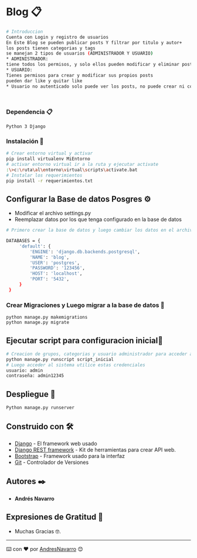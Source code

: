 
# Blog 📋
```bash
# Introduccion
Cuenta con Login y registro de usuarios
En Este Blog se pueden publicar posts Y filtrar por titulo y autor+
los posts tienen categorias y tags
se manejan 2 tipos de usuarios (ADMINISTRADOR Y USUARIO)
* ADMINISTRADOR:
tiene todos los permisos, y solo ellos pueden modificar y eliminar posts de otro usuarios
* USUARIO:
Tienes permisos para crear y modificar sus propios posts
pueden dar like y quitar like
* Usuario no autenticado solo puede ver los posts, no puede crear ni comentar ni dar like




```

### Dependencia 📋
```
Python 3 Django

```

### Instalación 🔧

```bash
# Crear entorno virtual y activar
pip install virtualenv MiEntorno
# activar entorno virtual ir a la ruta y ejecutar activate
:\>c:\ruta\al\entorno\virtual\scripts\activate.bat
# Instalar los requerimientos
pip install -r requerimientos.txt

```

## Configurar la Base de datos Posgres ⚙️
- Modificar el archivo settings.py 
- Reemplazar datos por los que tenga configurado en la base de datos
```bash
# Primero crear la base de datos y luego cambiar los datos en el archivo settings.py

DATABASES = {
     'default': {
         'ENGINE': 'django.db.backends.postgresql',
         'NAME': 'blog',
         'USER': 'postgres',
         'PASSWORD': '123456',
         'HOST': 'localhost',
         'PORT': '5432',
     }
 }

```

### Crear Migraciones y Luego migrar a la base de datos 🔩

```
python manage.py makemigrations
python manage.py migrate
```
##  Ejecutar script para configuracion inicial🚀
```bash
# Creacion de grupos, categorias y usuario administrador para acceder al sistema
python manage.py runscript script_inicial
# Luego acceder al sistema utilice estas credenciales
usuario: admin
contraseña: admin12345

```
##  Despliegue 🚀

```
Python manage.py runserver 
```


## Construido con 🛠️

* [Django](https://docs.djangoproject.com/en/2.2/) -  El framework web usado
* [Django REST framework](https://www.django-rest-framework.org/) - Kit de herramientas para crear API web.
* [Bootstrap](https://getbootstrap.com/) - Framework usado para la interfaz
* [Git](https://getbootstrap.com/) - Controlador de Versiones



## Autores ✒️
* **Andrés Navarro** 

## Expresiones de Gratitud 🎁

* Muchas Gracias 🤓.
---
⌨️ con ❤️ por [AndresNavarro](https://github.com/andreesnavarroo) 😊
